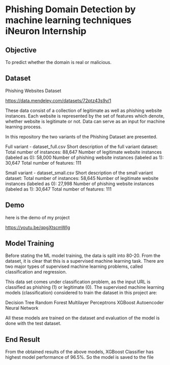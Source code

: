 
# Phishing Domain Detection by machine learning techniques iNeuron Internship



## Objective 
To predict whether the domain is real or malicious.

## Dataset
Phishing Websites Dataset

https://data.mendeley.com/datasets/72ptz43s9v/1

These data consist of a collection of legitimate as well as phishing website instances. Each website is represented by the set of features which denote, whether website is legitimate or not. Data can serve as an input for machine learning process.

In this repository the two variants of the Phishing Dataset are presented.

Full variant - dataset_full.csv
Short description of the full variant dataset:
Total number of instances: 88,647
Number of legitimate website instances (labeled as 0): 58,000
Number of phishing website instances (labeled as 1): 30,647
Total number of features: 111

Small variant - dataset_small.csv
Short description of the small variant dataset:
Total number of instances: 58,645
Number of legitimate website instances (labeled as 0): 27,998
Number of phishing website instances (labeled as 1): 30,647
Total number of features: 111
## Demo
here is the demo of my project 



https://youtu.be/qpgXtscmWIg
## Model Training 
Before stating the ML model training, the data is split into 80-20. From the dataset, it is clear that this is a supervised machine learning task. There are two major types of supervised machine learning problems, called classification and regression.

This data set comes under classification problem, as the input URL is classified as phishing (1) or legitimate (0). The supervised machine learning models (classification) considered to train the dataset in this project are:

Decision Tree
Random Forest
Multilayer Perceptrons
XGBoost
Autoencoder Neural Network

All these models are trained on the dataset and evaluation of the model is done with the test dataset.
## End Result
From the obtained results of the above models, XGBoost Classifier has highest model performance of 96.5%. So the model is saved to the file